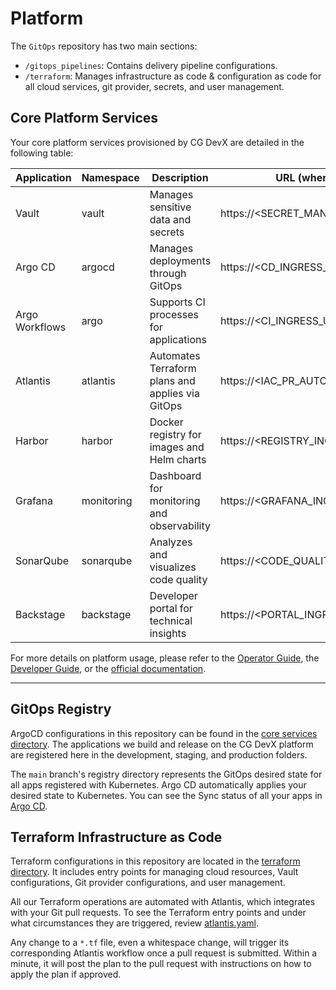 # Platform

The `GitOps` repository has two main sections:

- `/gitops_pipelines`: Contains delivery pipeline configurations.
- `/terraform`: Manages infrastructure as code & configuration as code for all cloud services, git provider, secrets, and user management.

## Core Platform Services

Your core platform services provisioned by CG DevX are detailed in the following table:

| Application    | Namespace  | Description                                      | URL (where applicable)                  |
|----------------|------------|--------------------------------------------------|-----------------------------------------|
| Vault          | vault      | Manages sensitive data and secrets               | https://<SECRET_MANAGER_INGRESS_URL>    |
| Argo CD        | argocd     | Manages deployments through GitOps               | https://<CD_INGRESS_URL>                |
| Argo Workflows | argo       | Supports CI processes for applications           | https://<CI_INGRESS_URL>                |
| Atlantis       | atlantis   | Automates Terraform plans and applies via GitOps | https://<IAC_PR_AUTOMATION_INGRESS_URL> |
| Harbor         | harbor     | Docker registry for images and Helm charts       | https://<REGISTRY_INGRESS_URL>          |
| Grafana        | monitoring | Dashboard for monitoring and observability       | https://<GRAFANA_INGRESS_URL>           |
| SonarQube      | sonarqube  | Analyzes and visualizes code quality             | https://<CODE_QUALITY_INGRESS_URL>      |
| Backstage      | backstage  | Developer portal for technical insights          | https://<PORTAL_INGRESS_URL>            |

For more details on platform usage, please refer to the [Operator Guide](https://cloudgeometry.github.io/cg-devx-docs/operators_guide/concept/), the [Developer Guide](https://cloudgeometry.github.io/cg-devx-docs/developers_guide/concept/), or the [official documentation](https://cloudgeometry.github.io/cg-devx-docs/).

---

## GitOps Registry

ArgoCD configurations in this repository can be found in the [core services directory](./gitops-pipelines/delivery/clusters/cc-cluster/core-services). The applications we build and release on the CG DevX platform are registered here in the development, staging, and production folders.

The `main` branch's registry directory represents the GitOps desired state for all apps registered with Kubernetes. Argo CD automatically applies your desired state to Kubernetes. You can see the Sync status of all your apps in [Argo CD](https://<CD_INGRESS_URL>).

## Terraform Infrastructure as Code

Terraform configurations in this repository are located in the [terraform directory](./terraform). It includes entry points for managing cloud resources, Vault configurations, Git provider configurations, and user management.

All our Terraform operations are automated with Atlantis, which integrates with your Git pull requests. To see the Terraform entry points and under what circumstances they are triggered, review [atlantis.yaml](./atlantis.yaml).

Any change to a `*.tf` file, even a whitespace change, will trigger its corresponding Atlantis workflow once a pull request is submitted. Within a minute, it will post the plan to the pull request with instructions on how to apply the plan if approved.
